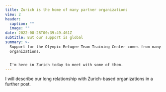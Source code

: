 ```yaml
---
title: Zurich is the home of many partner organizations
view: 2
header:
  caption: ""
  image: ""
date: 2022-08-28T00:39:49.461Z
subtitle: But our support is global
summary: >-
  Support for the Olympic Refugee Team Training Center comes from many partner
  organizations.


  I'm here in Zurich today to meet with some of them.
---
```

I will describe our long relationship with Zurich-based organizations in a further post.